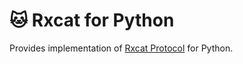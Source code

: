 # 🐱 Rxcat for Python

Provides implementation of [Rxcat Protocol](http://rxcat.ryzhovalex.com) for Python.
